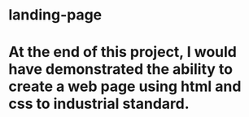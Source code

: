# landing-page


# At the end of this project, I would have demonstrated the ability to create a web page using html and css to industrial standard.